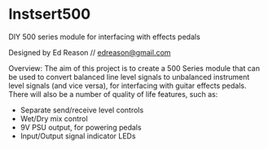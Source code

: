 # Instsert500
DIY 500 series module for interfacing with effects pedals

Designed by Ed Reason // edreason@gmail.com

Overview:
The aim of this project is to create a 500 Series module that can be used to convert balanced
line level signals to unbalanced instrument level signals (and vice versa), for interfacing 
with guitar effects pedals. There will also be a number of quality of life features, such as:
- Separate send/receive level controls
- Wet/Dry mix control
- 9V PSU output, for powering pedals
- Input/Output signal indicator LEDs